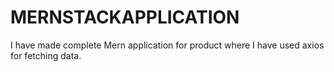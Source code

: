# MERNSTACKAPPLICATION
I have made complete Mern application for product where I have used axios for fetching data.

